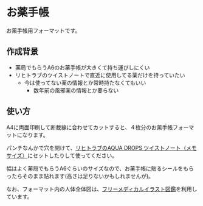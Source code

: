# お薬手帳

お薬手帳用フォーマットです。

## 作成背景

+ 薬局でもらうA6のお薬手帳が大きくて持ち運びしにくい
+ リヒトラブのツイストノートで直近に使用してる薬だけを持っていたい
  + 今は使ってない薬の情報とか常時持たなくてもいい
    + 数年前の風邪薬の情報とか要らない

## 使い方

A4に両面印刷して断裁線に合わせてカットすると、４枚分のお薬手帳フォーマットになります。

パンチなんかで穴を開けて、[リヒトラブのAQUA DROPS ツイストノート（メモサイズ）](http://www.lihit-lab.com/products/catalog/N-1661.html)にセットしたりして使ってください。

幅はよく薬局でもらうA6ぐらいのサイズなので、お薬手帳に貼るシールをもらったらそのまま貼れます(高さは足りないかもしれませんが)。

なお、フォーマット内の人体全体図は、[フリーメディカルイラスト図鑑](
http://medical.i-illust.com/image_812.htm)を利用しています。
